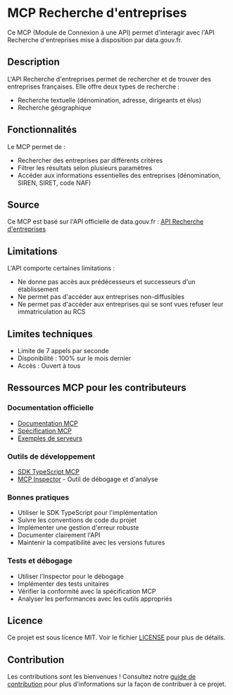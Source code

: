 # MCP Recherche d'entreprises

Ce MCP (Module de Connexion à une API) permet d'interagir avec l'API Recherche d'entreprises mise à disposition par data.gouv.fr.

## Description

L'API Recherche d'entreprises permet de rechercher et de trouver des entreprises françaises. Elle offre deux types de recherche :
- Recherche textuelle (dénomination, adresse, dirigeants et élus)
- Recherche géographique

## Fonctionnalités

Le MCP permet de :
- Rechercher des entreprises par différents critères
- Filtrer les résultats selon plusieurs paramètres
- Accéder aux informations essentielles des entreprises (dénomination, SIREN, SIRET, code NAF)

## Source

Ce MCP est basé sur l'API officielle de data.gouv.fr :
[API Recherche d'entreprises](https://www.data.gouv.fr/fr/dataservices/api-recherche-dentreprises/)

## Limitations

L'API comporte certaines limitations :
- Ne donne pas accès aux prédécesseurs et successeurs d'un établissement
- Ne permet pas d'accéder aux entreprises non-diffusibles
- Ne permet pas d'accéder aux entreprises qui se sont vues refuser leur immatriculation au RCS

## Limites techniques

- Limite de 7 appels par seconde
- Disponibilité : 100% sur le mois dernier
- Accès : Ouvert à tous

## Ressources MCP pour les contributeurs

### Documentation officielle
- [Documentation MCP](https://modelcontextprotocol.io/docs)
- [Spécification MCP](https://modelcontextprotocol.io/spec)
- [Exemples de serveurs](https://modelcontextprotocol.io/examples)

### Outils de développement
- [SDK TypeScript MCP](https://github.com/modelcontextprotocol/typescript-sdk)
- [MCP Inspector](https://github.com/modelcontextprotocol/inspector) - Outil de débogage et d'analyse

### Bonnes pratiques
- Utiliser le SDK TypeScript pour l'implémentation
- Suivre les conventions de code du projet
- Implémenter une gestion d'erreur robuste
- Documenter clairement l'API
- Maintenir la compatibilité avec les versions futures

### Tests et débogage
- Utiliser l'Inspector pour le débogage
- Implémenter des tests unitaires
- Vérifier la conformité avec la spécification MCP
- Analyser les performances avec les outils appropriés

## Licence

Ce projet est sous licence MIT. Voir le fichier [LICENSE](LICENSE) pour plus de détails.

## Contribution

Les contributions sont les bienvenues ! Consultez notre [guide de contribution](CONTRIBUTING.md) pour plus d'informations sur la façon de contribuer à ce projet. 